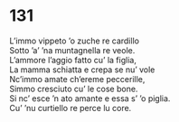 # 131
  
L’immo vippeto ’o zuche re cardillo  
Sotto ’a’ ’na muntagnella re veole.  
L’ammore l’aggio fatto cu’ la figlia,  
La mamma schiatta e crepa se nu’ vole  
Nc’immo amate ch’ereme peccerille,  
Simmo cresciuto cu’ le cose bone.  
Si nc’ esce ’n ato amante e essa s’ ’o piglia.  
Cu’ ’nu curtiello re perce lu core.
